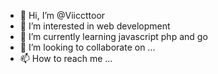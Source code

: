 - 👋 Hi, I’m @Viiccttoor
- 👀 I’m interested in web development
- 🌱 I’m currently learning javascript php and go
- 💞️ I’m looking to collaborate on ...
- 📫 How to reach me ...

<!---
Viiccttoor/Viiccttoor is a ✨ special ✨ repository because its `README.md` (this file) appears on your GitHub profile.
You can click the Preview link to take a look at your changes.
--->
